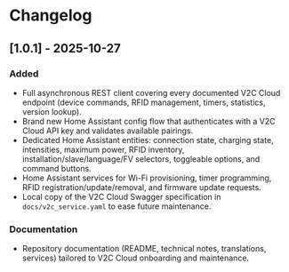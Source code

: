 # Changelog

## [1.0.1] - 2025-10-27

### Added
- Full asynchronous REST client covering every documented V2C Cloud endpoint (device commands, RFID management, timers, statistics, version lookup).
- Brand new Home Assistant config flow that authenticates with a V2C Cloud API key and validates available pairings.
- Dedicated Home Assistant entities: connection state, charging state, intensities, maximum power, RFID inventory, installation/slave/language/FV selectors, toggleable options, and command buttons.
- Home Assistant services for Wi-Fi provisioning, timer programming, RFID registration/update/removal, and firmware update requests.
- Local copy of the V2C Cloud Swagger specification in `docs/v2c_service.yaml` to ease future maintenance.

### Documentation
- Repository documentation (README, technical notes, translations, services) tailored to V2C Cloud onboarding and maintenance.
